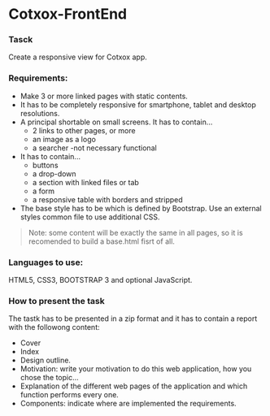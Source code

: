 # Cotxox-FrontEnd

### Tasck
Create a responsive view for Cotxox app.

### Requirements:
* Make 3 or more linked pages with static contents.
* It has to be completely responsive for smartphone, tablet and desktop resolutions.
* A principal shortable on small screens. It has to contain...
    * 2 links to other pages, or more
    * an image as a logo
    * a searcher -not necessary functional
* It has to contain...
    * buttons
    * a drop-down
    * a section with linked files or tab
    * a form
    * a responsive table with borders and stripped
* The base style has to be which is defined by Bootstrap. Use an external styles common file to use additional CSS.

> Note: some content will be exactly the same in all pages, so it is recomended to build a base.html fisrt of all.

### Languages to use: 
HTML5, CSS3, BOOTSTRAP 3 and optional JavaScript.

### How to present the task
The tastk  has to be presented in a zip format and it has to contain a report with the followong content:
* Cover
* Index
* Design outline.
* Motivation: write your motivation to do this web application, how you chose the topic...
* Explanation of the different web pages of the application and which function performs every one.
* Components: indicate where are implemented the requirements.
  
